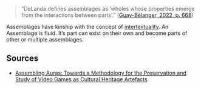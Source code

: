 > “DeLanda defines assemblages as ‘wholes whose properties emerge from the interactions between parts’.” ([Guay-Bélanger, 2022, p. 668](zotero://select/library/items/D5S5C3ZS))

Assemblages have kinship with the concept of [intertextuality](notes/Intertextuality.md). An Assemblage is fluid. It’s part can exist on their own and become parts of other or multiple assemblages.
## Sources
- [Assembling Auras: Towards a Methodology for the Preservation and Study of Video Games as Cultural Heritage Artefacts](literature/guay-belangerAssemblingAurasMethodology2022.md)